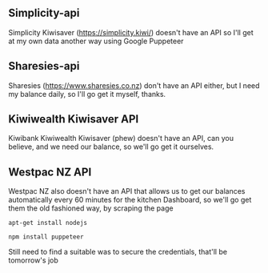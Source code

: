## Simplicity-api
Simplicity Kiwisaver (https://simplicity.kiwi/) doesn't have an API so I'll get at my own data another way using Google Puppeteer

## Sharesies-api
Sharesies (https://www.sharesies.co.nz) don't have an API either, but I need my balance daily, so I'll go get it myself, thanks. 

## Kiwiwealth Kiwisaver API
Kiwibank Kiwiwealth Kiwisaver (phew) doesn't have an API, can you believe, and we need our balance, so we'll go get it ourselves.

## Westpac NZ API
Westpac NZ also doesn't have an API that allows us to get our balances automatically every 60 minutes for the kitchen Dashboard, so we'll go get them the old fashioned way, by scraping the page

```apt-get install nodejs```

```npm install puppeteer```


Still need to find a suitable was to secure the credentials, that'll be tomorrow's job


